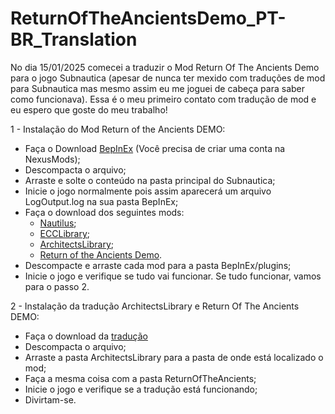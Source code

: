 # ReturnOfTheAncientsDemo_PT-BR_Translation
No dia 15/01/2025 comecei a traduzir o Mod Return Of The Ancients Demo para o jogo Subnautica (apesar de nunca ter mexido com traduções de mod para Subnautica mas mesmo assim eu me joguei de cabeça para saber como funcionava). Essa é o meu primeiro contato com tradução de mod e eu espero que goste do meu trabalho!

1 - Instalação do Mod Return of the Ancients DEMO:

- Faça o Download [BepInEx](https://www.nexusmods.com/subnautica/mods/1108) (Você precisa de criar uma conta na NexusMods);
- Descompacta o arquivo;
- Arraste e solte o conteúdo na pasta principal do Subnautica;
- Inicie o jogo normalmente pois assim aparecerá um arquivo LogOutput.log na sua pasta BepInEx;
- Faça o download dos seguintes mods:
  - [Nautilus](https://www.nexusmods.com/subnautica/mods/1262);
  - [ECCLibrary](https://www.nexusmods.com/subnautica/mods/1457);
  - [ArchitectsLibrary](https://github.com/ArchitectsOfTheUnknown/ReturnOfTheAncientsDemo/blob/main/architects-library.md);
  - [Return of the Ancients Demo](https://github.com/ArchitectsOfTheUnknown/ReturnOfTheAncientsDemo/blob/main/return-of-the-ancients.md).
- Descompacte e arraste cada mod para a pasta BepInEx/plugins;
- Inicie o jogo e verifique se tudo vai funcionar. Se tudo funcionar, vamos para o passo 2.

2 - Instalação da tradução ArchitectsLibrary e Return Of The Ancients DEMO:

- Faça o download da [tradução](https://github.com/ArthurFontes762/ReturnOfTheAncientsDemo_PT-BR_Translation/tree/main)
- Descompacta o arquivo;
- Arraste a pasta ArchitectsLibrary para a pasta de onde está localizado o mod;
- Faça a mesma coisa com a pasta ReturnOfTheAncients;
- Inicie o jogo e verifique se a tradução está funcionando;
- Divirtam-se.
